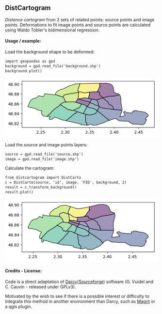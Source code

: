 ## DistCartogram

*Distance cartogram* from 2 sets of related points: source points and image points.
Deformations to fit image points and source points are calculated using Waldo Tobler's bidimensional regression.

#### Usage / example:
Load the background shape to be deformed:
```
import geopandas as gpd
background = gpd.read_file('background.shp')
background.plot()
```
![background_plot](https://raw.githubusercontent.com/mthh/distcartogram/master/misc/background.png)

Load the source and image points layers:
```
source = gpd.read_file('source.shp')
image = gpd.read_file('image.shp')
```

Calculate the cartogram:
```
from distcartogram import DistCarto
c = DistCarto(source, 'id', image, 'FID', background, 2)
result = c.transform_background()
result.plot()
```
![result_plot](https://raw.githubusercontent.com/mthh/distcartogram/master/misc/result.png)


#### Credits - License:

Code is a direct adaptation of [Darcy](http://thema.univ-fcomte.fr/production/logiciels/16-categories-en-francais/cat-productions-fr/cat-logiciels-fr/294-art-darcy)([Sourceforge](https://sourceforge.net/p/jdarcy/wiki/Home/)) software (G. Vuidel and C. Cauvin - released under GPLv3).  
    
Motivated by the wish to see if there is a possible interest or difficulty to integrate this method in another environment than Darcy, such as [Magrit](https://github.com/riatelab/magrit) or a qgis plugin.